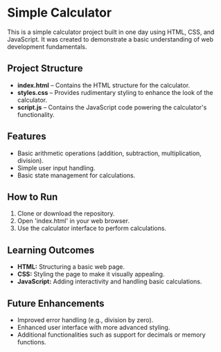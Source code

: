 # Simple Calculator

This is a simple calculator project built in one day using HTML, CSS, and JavaScript. It was created to demonstrate a basic understanding of web development fundamentals.

## Project Structure

- **index.html** – Contains the HTML structure for the calculator.
- **styles.css** – Provides rudimentary styling to enhance the look of the calculator.
- **script.js** – Contains the JavaScript code powering the calculator's functionality.

## Features

- Basic arithmetic operations (addition, subtraction, multiplication, division).
- Simple user input handling.
- Basic state management for calculations.

## How to Run

1. Clone or download the repository.
2. Open 'index.html' in your web browser.
3. Use the calculator interface to perform calculations.

## Learning Outcomes

- **HTML:** Structuring a basic web page.
- **CSS:** Styling the page to make it visually appealing.
- **JavaScript:** Adding interactivity and handling basic calculations.

## Future Enhancements

- Improved error handling (e.g., division by zero).
- Enhanced user interface with more advanced styling.
- Additional functionalities such as support for decimals or memory functions.
